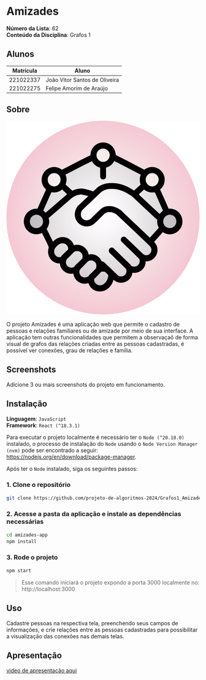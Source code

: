 # Amizades

**Número da Lista**: 62<br>
**Conteúdo da Disciplina**: Grafos 1<br>

## Alunos
|Matrícula | Aluno |
| -- | -- |
| 221022337  |  João Vitor Santos de Oliveira |
| 221022275  |  Felipe Amorim de Araújo |

## Sobre

![Logo Amizades](/amizades-app/src/assets/logo.png)

O projeto Amizades é uma aplicação web que permite o cadastro de pessoas e relações familiares ou de amizade por meio de sua interface. A aplicação tem outras funcionalidades que permitem a observaçaõ de forma visual de grafos das relações criadas entre as pessoas cadastradas, é possível ver conexões, grau de relações e família.

## Screenshots
Adicione 3 ou mais screenshots do projeto em funcionamento.

## Instalação 
**Linguagem**: `JavaScript`<br>
**Framework**: `React (^18.3.1)`<br>

Para executar o projeto localmente é necessário ter o `Node (^20.18.0)` instalado, o processo de instalação do `Node` usando o `Node Version Manager (nvm)` pode ser encontrado a seguir: https://nodejs.org/en/download/package-manager.

Após ter o `Node` instalado, siga os seguintes passos:

### 1. Clone o repositório
```bash
git clone https://github.com/projeto-de-algoritmos-2024/Grafos1_Amizades.git
```

### 2. Acesse a pasta da aplicação e instale as dependências necessárias
```bash
cd amizades-app
npm install
```

### 3. Rode o projeto

```bash
npm start
```

> Esse comando iniciará o projeto expondo a porta 3000 localmente no: http://localhost:3000


## Uso 
Cadastre pessoas na respectiva tela, preenchendo seus campos de informações, e crie relações entre as pessoas cadastradas para possibilitar a visualização das conexões nas demais telas.

## Apresentação
[video de apresentação aqui]()




